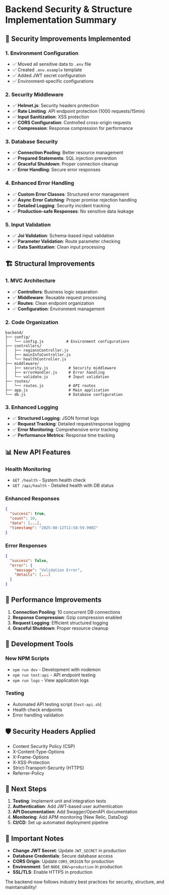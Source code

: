 # Backend Security & Structure Implementation Summary

## 🔐 Security Improvements Implemented

### 1. **Environment Configuration**
- ✅ Moved all sensitive data to `.env` file
- ✅ Created `.env.example` template
- ✅ Added JWT secret configuration
- ✅ Environment-specific configurations

### 2. **Security Middleware**
- ✅ **Helmet.js**: Security headers protection
- ✅ **Rate Limiting**: API endpoint protection (1000 requests/15min)
- ✅ **Input Sanitization**: XSS protection
- ✅ **CORS Configuration**: Controlled cross-origin requests
- ✅ **Compression**: Response compression for performance

### 3. **Database Security**
- ✅ **Connection Pooling**: Better resource management
- ✅ **Prepared Statements**: SQL injection prevention
- ✅ **Graceful Shutdown**: Proper connection cleanup
- ✅ **Error Handling**: Secure error responses

### 4. **Enhanced Error Handling**
- ✅ **Custom Error Classes**: Structured error management
- ✅ **Async Error Catching**: Proper promise rejection handling
- ✅ **Detailed Logging**: Security incident tracking
- ✅ **Production-safe Responses**: No sensitive data leakage

### 5. **Input Validation**
- ✅ **Joi Validation**: Schema-based input validation
- ✅ **Parameter Validation**: Route parameter checking
- ✅ **Data Sanitization**: Clean input processing

## 🏗️ Structural Improvements

### 1. **MVC Architecture**
- ✅ **Controllers**: Business logic separation
- ✅ **Middleware**: Reusable request processing
- ✅ **Routes**: Clean endpoint organization
- ✅ **Configuration**: Environment management

### 2. **Code Organization**
```
backend/
├── config/
│   └── config.js          # Environment configurations
├── controllers/
│   ├── regionsController.js
│   ├── mainInfoController.js
│   └── healthController.js
├── middleware/
│   ├── security.js         # Security middleware
│   ├── errorHandler.js     # Error handling
│   └── validate.js         # Input validation
├── routes/
│   └── routes.js           # API routes
├── app.js                  # Main application
└── db.js                   # Database configuration
```

### 3. **Enhanced Logging**
- ✅ **Structured Logging**: JSON format logs
- ✅ **Request Tracking**: Detailed request/response logging
- ✅ **Error Monitoring**: Comprehensive error tracking
- ✅ **Performance Metrics**: Response time tracking

## 📊 New API Features

### Health Monitoring
- `GET /health` - System health check
- `GET /api/health` - Detailed health with DB status

### Enhanced Responses
```json
{
  "success": true,
  "count": 10,
  "data": [...],
  "timestamp": "2025-08-12T11:58:59.990Z"
}
```

### Error Responses
```json
{
  "success": false,
  "error": {
    "message": "Validation Error",
    "details": [...]
  }
}
```

## 🚀 Performance Improvements

1. **Connection Pooling**: 10 concurrent DB connections
2. **Response Compression**: Gzip compression enabled
3. **Request Logging**: Efficient structured logging
4. **Graceful Shutdown**: Proper resource cleanup

## 🔧 Development Tools

### New NPM Scripts
- `npm run dev` - Development with nodemon
- `npm run test:api` - API endpoint testing
- `npm run logs` - View application logs

### Testing
- Automated API testing script (`test-api.sh`)
- Health check endpoints
- Error handling validation

## 🛡️ Security Headers Applied

- Content Security Policy (CSP)
- X-Content-Type-Options
- X-Frame-Options
- X-XSS-Protection
- Strict-Transport-Security (HTTPS)
- Referrer-Policy

## 📝 Next Steps

1. **Testing**: Implement unit and integration tests
2. **Authentication**: Add JWT-based user authentication
3. **API Documentation**: Add Swagger/OpenAPI documentation
4. **Monitoring**: Add APM monitoring (New Relic, DataDog)
5. **CI/CD**: Set up automated deployment pipeline

## 🚨 Important Notes

- **Change JWT Secret**: Update `JWT_SECRET` in production
- **Database Credentials**: Secure database access
- **CORS Origin**: Update `CORS_ORIGIN` for production
- **Environment**: Set `NODE_ENV=production` in production
- **SSL/TLS**: Enable HTTPS in production

The backend now follows industry best practices for security, structure, and maintainability!
